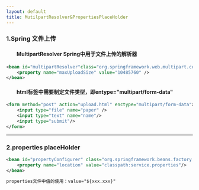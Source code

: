 ```yaml
---
layout: default
title: MutilpartResolver&PropertiesPlaceHolder
---
```


### 1.Spring 文件上传

#### &emsp;&emsp;MultipartResolver Spring中用于文件上传的解析器

```xml
<bean id="multipartResolver"class="org.springframework.web.multipart.commons.CommonsMultipartResolver">
    <property name="maxUploadSize" value="10485760" />
</bean>
```

#### &emsp;&emsp;html标签中需要制定文件类型，即entype="multipart/form-data"

```xml
<form method="post" action="upload.html" enctype="multipart/form-data">
    <input type="file" name="paper" />
    <input type="text" name="name"/>
    <input type="submit"/>
</form>
```
---

### 2.properties placeHolder

```xml
<bean id="propertyConfigurer" class="org.springframework.beans.factory.config.PropertyPlaceHolderConfigurer">
    <property name="location" value="classpath:service.properties"/>
</bean>

properties文件中值的使用：value="${xxx.xxx}"
```
